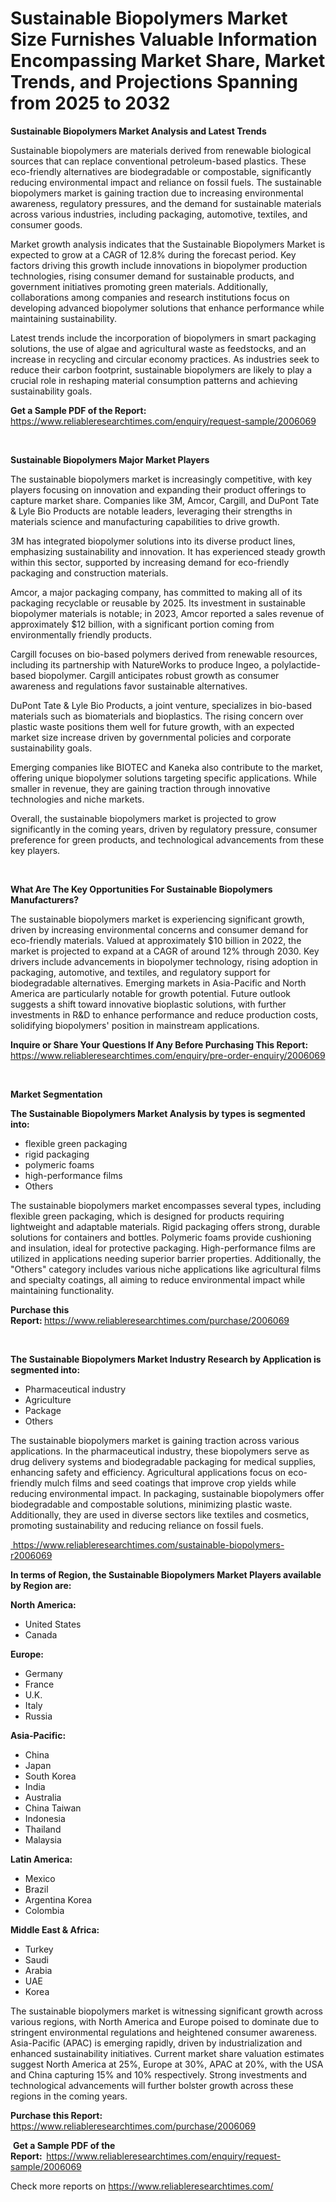 <p><h1>Sustainable Biopolymers Market Size Furnishes Valuable Information Encompassing Market Share, Market Trends, and Projections Spanning from 2025 to 2032</h1></p><p><strong>Sustainable Biopolymers Market Analysis and Latest Trends</strong></p>
<p><p>Sustainable biopolymers are materials derived from renewable biological sources that can replace conventional petroleum-based plastics. These eco-friendly alternatives are biodegradable or compostable, significantly reducing environmental impact and reliance on fossil fuels. The sustainable biopolymers market is gaining traction due to increasing environmental awareness, regulatory pressures, and the demand for sustainable materials across various industries, including packaging, automotive, textiles, and consumer goods.</p><p>Market growth analysis indicates that the Sustainable Biopolymers Market is expected to grow at a CAGR of 12.8% during the forecast period. Key factors driving this growth include innovations in biopolymer production technologies, rising consumer demand for sustainable products, and government initiatives promoting green materials. Additionally, collaborations among companies and research institutions focus on developing advanced biopolymer solutions that enhance performance while maintaining sustainability.</p><p>Latest trends include the incorporation of biopolymers in smart packaging solutions, the use of algae and agricultural waste as feedstocks, and an increase in recycling and circular economy practices. As industries seek to reduce their carbon footprint, sustainable biopolymers are likely to play a crucial role in reshaping material consumption patterns and achieving sustainability goals.</p></p>
<p><strong>Get a Sample PDF of the Report:&nbsp;</strong> <a href="https://www.reliableresearchtimes.com/enquiry/request-sample/2006069?utm_campaign=3002&utm_medium=2&utm_source=Github&utm_content=ia&utm_term=02042025&utm_id=sustainable-biopolymers">https://www.reliableresearchtimes.com/enquiry/request-sample/2006069</a></p>
<p>&nbsp;</p>
<p><strong>Sustainable Biopolymers Major Market Players</strong></p>
<p><p>The sustainable biopolymers market is increasingly competitive, with key players focusing on innovation and expanding their product offerings to capture market share. Companies like 3M, Amcor, Cargill, and DuPont Tate & Lyle Bio Products are notable leaders, leveraging their strengths in materials science and manufacturing capabilities to drive growth.</p><p>3M has integrated biopolymer solutions into its diverse product lines, emphasizing sustainability and innovation. It has experienced steady growth within this sector, supported by increasing demand for eco-friendly packaging and construction materials.</p><p>Amcor, a major packaging company, has committed to making all of its packaging recyclable or reusable by 2025. Its investment in sustainable biopolymer materials is notable; in 2023, Amcor reported a sales revenue of approximately $12 billion, with a significant portion coming from environmentally friendly products.</p><p>Cargill focuses on bio-based polymers derived from renewable resources, including its partnership with NatureWorks to produce Ingeo, a polylactide-based biopolymer. Cargill anticipates robust growth as consumer awareness and regulations favor sustainable alternatives.</p><p>DuPont Tate & Lyle Bio Products, a joint venture, specializes in bio-based materials such as biomaterials and bioplastics. The rising concern over plastic waste positions them well for future growth, with an expected market size increase driven by governmental policies and corporate sustainability goals.</p><p>Emerging companies like BIOTEC and Kaneka also contribute to the market, offering unique biopolymer solutions targeting specific applications. While smaller in revenue, they are gaining traction through innovative technologies and niche markets.</p><p>Overall, the sustainable biopolymers market is projected to grow significantly in the coming years, driven by regulatory pressure, consumer preference for green products, and technological advancements from these key players.</p></p>
<p>&nbsp;</p>
<p><strong>What Are The Key Opportunities For Sustainable Biopolymers Manufacturers?</strong></p>
<p><p>The sustainable biopolymers market is experiencing significant growth, driven by increasing environmental concerns and consumer demand for eco-friendly materials. Valued at approximately $10 billion in 2022, the market is projected to expand at a CAGR of around 12% through 2030. Key drivers include advancements in biopolymer technology, rising adoption in packaging, automotive, and textiles, and regulatory support for biodegradable alternatives. Emerging markets in Asia-Pacific and North America are particularly notable for growth potential. Future outlook suggests a shift toward innovative bioplastic solutions, with further investments in R&D to enhance performance and reduce production costs, solidifying biopolymers' position in mainstream applications.</p></p>
<p><strong>Inquire or Share Your Questions If Any Before Purchasing This Report:</strong> <a href="https://www.reliableresearchtimes.com/enquiry/pre-order-enquiry/2006069?utm_campaign=3002&utm_medium=2&utm_source=Github&utm_content=ia&utm_term=02042025&utm_id=sustainable-biopolymers">https://www.reliableresearchtimes.com/enquiry/pre-order-enquiry/2006069</a></p>
<p>&nbsp;</p>
<p><strong>Market Segmentation</strong></p>
<p><strong>The Sustainable Biopolymers Market Analysis by types is segmented into:</strong></p>
<p><ul><li>flexible green packaging</li><li>rigid packaging</li><li>polymeric foams</li><li>high-performance films</li><li>Others</li></ul></p>
<p><p>The sustainable biopolymers market encompasses several types, including flexible green packaging, which is designed for products requiring lightweight and adaptable materials. Rigid packaging offers strong, durable solutions for containers and bottles. Polymeric foams provide cushioning and insulation, ideal for protective packaging. High-performance films are utilized in applications needing superior barrier properties. Additionally, the "Others" category includes various niche applications like agricultural films and specialty coatings, all aiming to reduce environmental impact while maintaining functionality.</p></p>
<p><strong>Purchase this Report:&nbsp;</strong><a href="https://www.reliableresearchtimes.com/purchase/2006069?utm_campaign=3002&utm_medium=2&utm_source=Github&utm_content=ia&utm_term=02042025&utm_id=sustainable-biopolymers">https://www.reliableresearchtimes.com/purchase/2006069</a></p>
<p>&nbsp;</p>
<p><strong>The Sustainable Biopolymers Market Industry Research by Application is segmented into:</strong></p>
<p><ul><li>Pharmaceutical industry</li><li>Agriculture</li><li>Package</li><li>Others</li></ul></p>
<p><p>The sustainable biopolymers market is gaining traction across various applications. In the pharmaceutical industry, these biopolymers serve as drug delivery systems and biodegradable packaging for medical supplies, enhancing safety and efficiency. Agricultural applications focus on eco-friendly mulch films and seed coatings that improve crop yields while reducing environmental impact. In packaging, sustainable biopolymers offer biodegradable and compostable solutions, minimizing plastic waste. Additionally, they are used in diverse sectors like textiles and cosmetics, promoting sustainability and reducing reliance on fossil fuels.</p></p>
<p><a href="https://www.reliableresearchtimes.com/sustainable-biopolymers-r2006069?utm_campaign=3002&utm_medium=2&utm_source=Github&utm_content=ia&utm_term=02042025&utm_id=sustainable-biopolymers">&nbsp;https://www.reliableresearchtimes.com/sustainable-biopolymers-r2006069</a></p>
<p><strong>In terms of Region, the Sustainable Biopolymers Market Players available by Region are:</strong></p>
<p>
    <p> <strong> North America: </strong>
        <ul>
            <li>United States</li>
            <li>Canada</li>
        </ul>
        </p> 
    <p> <strong> Europe: </strong>
        <ul>
            <li>Germany</li>
            <li>France</li>
            <li>U.K.</li>
            <li>Italy</li>
            <li>Russia</li>
        </ul>
        </p> 
    <p> <strong> Asia-Pacific: </strong>
        <ul>
            <li>China</li>
            <li>Japan</li>
            <li>South Korea</li>
            <li>India</li>
            <li>Australia</li>
            <li>China Taiwan</li>
            <li>Indonesia</li>
            <li>Thailand</li>
            <li>Malaysia</li>
        </ul>
        </p> 
    <p> <strong> Latin America: </strong>
        <ul>
            <li>Mexico</li>
            <li>Brazil</li>
            <li>Argentina Korea</li>
            <li>Colombia</li>
        </ul>
        </p> 
    <p> <strong> Middle East & Africa: </strong>
        <ul>
            <li>Turkey</li>
            <li>Saudi</li>
            <li>Arabia</li>
            <li>UAE</li>
            <li>Korea</li>
        </ul>
    </p>
    </p>
<p><p>The sustainable biopolymers market is witnessing significant growth across various regions, with North America and Europe poised to dominate due to stringent environmental regulations and heightened consumer awareness. Asia-Pacific (APAC) is emerging rapidly, driven by industrialization and enhanced sustainability initiatives. Current market share valuation estimates suggest North America at 25%, Europe at 30%, APAC at 20%, with the USA and China capturing 15% and 10% respectively. Strong investments and technological advancements will further bolster growth across these regions in the coming years.</p></p>
<p><strong>Purchase this Report: </strong><a href="https://www.reliableresearchtimes.com/purchase/2006069?utm_campaign=3002&utm_medium=2&utm_source=Github&utm_content=ia&utm_term=02042025&utm_id=sustainable-biopolymers">https://www.reliableresearchtimes.com/purchase/2006069</a></p>
<p>&nbsp;<strong>Get a Sample PDF of the Report:&nbsp;&nbsp;</strong><a href="https://www.reliableresearchtimes.com/enquiry/request-sample/2006069?utm_campaign=3002&utm_medium=2&utm_source=Github&utm_content=ia&utm_term=02042025&utm_id=sustainable-biopolymers">https://www.reliableresearchtimes.com/enquiry/request-sample/2006069</a></p>
<p><strong></strong></p>
<p>Check more reports on <a href="https://www.reliableresearchtimes.com/?utm_campaign=3002&utm_medium=2&utm_source=Github&utm_content=ia&utm_term=02042025&utm_id=sustainable-biopolymers">https://www.reliableresearchtimes.com/</a></p>